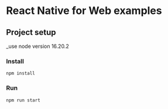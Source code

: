 # React Native for Web examples

## Project setup
_use node version 16.20.2

### Install
```
npm install
```

### Run
```
npm run start
